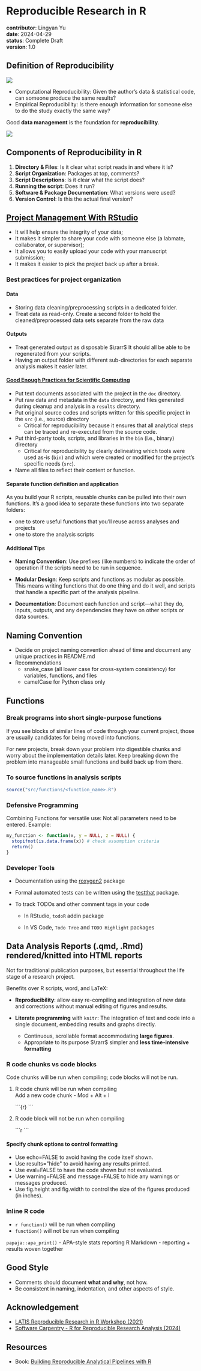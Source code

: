# Reproducible Research in R

**contributor**: Lingyan Yu\
**date**: 2024-04-29\
**status**: Complete Draft\
**version**: 1.0

## Definition of Reproducibility

![](figures/reproducibility.png)

- Computational Reproducibility: Given the author’s data & statistical code,
    can someone produce the same results?
- Empirical Reproducibility: Is there enough information for someone else to
    do the study exactly the same way?

Good **data management** is the foundation for **reproducibility**.

![](figures/data_management.png)

## Components of Reproducibility in R

1. **Directory & Files**: Is it clear what script reads in and where it is?
2. **Script Organization**: Packages at top, comments?
3. **Script Descriptions**: Is it clear what the script does?
4. **Running the script**: Does it run?
5. **Software & Package Documentation**: What versions were used?
6. **Version Control**: Is this the actual final version?

## [Project Management With RStudio](https://swcarpentry.github.io/r-novice-gapminder/02-project-intro.html)

- It will help ensure the integrity of your data;
- It makes it simpler to share your code with someone else (a labmate,
    collaborator, or supervisor);
- It allows you to easily upload your code with your manuscript submission;
- It makes it easier to pick the project back up after a break.

### Best practices for project organization

#### Data

- Storing data cleaning/preprocessing scripts in a dedicated folder.
- Treat data as read-only. Create a second folder to hold the
    cleaned/preprocessed data sets separate from the raw data

#### Outputs

- Treat generated output as disposable $\rarr$ It should all be able to be
    regenerated from your scripts.
- Having an output folder with different sub-directories for each separate
    analysis makes it easier later.

#### [Good Enough Practices for Scientific Computing](https://github.com/swcarpentry/good-enough-practices-in-scientific-computing/blob/gh-pages/good-enough-practices-for-scientific-computing.pdf)

- Put text documents associated with the project in the `doc` directory.
- Put raw data and metadata in the `data` directory, and files generated
    during cleanup and analysis in a `results` directory.
- Put original source codes and scripts written for this specific project in
    the `src` (i.e., source) directory
  - Critical for reproducibility because it ensures that all analytical
        steps can be traced and re-executed from the source code.
- Put third-party tools, scripts, and libraries in the `bin` (i.e., binary)
    directory
  - Critical for reproducibility by clearly delineating which tools were
        used as-is (`bin`) and which were created or modified for the project’s
        specific needs (`src`).
- Name all files to reflect their content or function.

#### Separate function definition and application

As you build your R scripts, reusable chunks can be pulled into their own
functions. It’s a good idea to separate these functions into two separate
folders:

- one to store useful functions that you’ll reuse across analyses and projects
- one to store the analysis scripts

#### Additional Tips

- **Naming Convention**: Use prefixes (like numbers) to indicate the order of
    operation if the scripts need to be run in sequence.

- **Modular Design**: Keep scripts and functions as modular as possible. This
    means writing functions that do one thing and do it well, and scripts that
    handle a specific part of the analysis pipeline.

- **Documentation**: Document each function and script—what they do, inputs,
    outputs, and any dependencies they have on other scripts or data sources.

## Naming Convention

- Decide on project naming convention ahead of time and document any unique practices in README.md
- Recommendations
 	- snake_case (all lower case for cross-system consistency) for variables, functions, and files
 	- camelCase for Python class only

## Functions

### Break programs into short single-purpose functions

If you see blocks of similar lines of code through your current project, those
are usually candidates for being moved into functions.

For new projects, break down your problem into digestible chunks and worry
about the implementation details later. Keep breaking down the problem into
manageable small functions and build back up from there.

### To source functions in analysis scripts

``` r
source("src/functions/<function_name>.R")
```

### Defensive Programming

Combining Functions for versatile use: Not all parameters need to be entered. Example:

``` r
my_function <- function(x, y = NULL, z = NULL) {
  stopifnot(is.data.frame(x)) # check assumption criteria
  return()
}
```

### Developer Tools

- Documentation using the [roxygen2](https://cran.r-project.org/web/packages/roxygen2/vignettes/rd.html) package

- Formal automated tests can be written using the [testthat](https://r-pkgs.had.co.nz/tests.html) package.

- To track TODOs and other comment tags in your code

  - In RStudio, `todoR` addin package

  - In VS Code, `Todo Tree` and `TODO Highlight` packages

## Data Analysis Reports (.qmd, .Rmd) rendered/knitted into **HTML** reports

Not for traditional publication purposes, but essential throughout the life stage of a research project.

Benefits over R scripts, word, and LaTeX:

- **Reproducibility**: allow easy re-compiling and integration of new data and corrections without manual editing of figures and results.

- **Literate programming** with `knitr`: The integration of text and code into a single document, embedding results and graphs directly.
  - Continuous, scrollable format accommodating **large figures**.
  - Appropriate to its purpose $\rarr$ simpler and **less time-intensive formatting**

### R code chunks vs code blocks

Code chunks will be run when compiling; code blocks will not be run.

1. R code chunk will be run when compiling\
    Add a new code chunk - Mod + Alt + I

    \`\`\`{r}
    \`\`\`

2. R code block will not be run when compiling

    \`\`\`r
    \`\`\`

#### Specify chunk options to control formatting

- Use echo=FALSE to avoid having the code itself shown.
- Use results="hide" to avoid having any results printed.
- Use eval=FALSE to have the code shown but not evaluated.
- Use warning=FALSE and message=FALSE to hide any warnings or messages
    produced.
- Use fig.height and fig.width to control the size of the figures produced (in
    inches).

### Inline R code

- `r function()` will be run when compiling
- `function()` will not be run when compiling

`papaja::apa_print()` - APA-style stats reporting R Markdown - reporting +
results woven together

## Good Style

- Comments should document **what and why**, not how.
- Be consistent in naming, indentation, and other aspects of style.

## Acknowledgement

- [LATIS Reproducible Research in R Workshop
    (2021)](https://github.com/ajhmohr/Reproducible_Research_in_R/tree/master)
- [Software Carpentry - R for Reproducible Research Analysis
    (2024)](https://swcarpentry.github.io/r-novice-gapminder/)

## Resources

- Book: [Building Reproducible Analytical Pipelines with R](https://raps-with-r.dev/)
